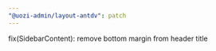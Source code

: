 ```yaml
---
"@uozi-admin/layout-antdv": patch
---
```


fix(SidebarContent): remove bottom margin from header title
